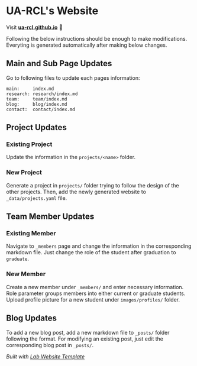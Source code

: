 
# UA-RCL's Website

Visit **[ua-rcl.github.io](https://ua-rcl.github.io)** 🚀

Following the below instructions should be enough to make modifications. Everyting is generated automatically after making below changes.

## Main and Sub Page Updates

Go to following files to update each pages information:

```
main:     index.md
research: research/index.md
team:     team/index.md
blog:     blog/index.md
contact:  contact/index.md
```

## Project Updates

### Existing Project

Update the information in the ```projects/<name>``` folder.

### New Project

Generate a project in ```projects/``` folder trying to follow the design of the other projects. Then, add the newly generated website to ```_data/projects.yaml``` file.

## Team Member Updates

### Existing Member 

Navigate to ```_members``` page and change the information in the corresponding markdown file. Just change the role of the student after graduation to ```graduate```.

### New Member 

Create a new member under ```_members/``` and enter necessary information. Role parameter groups members into either current or graduate students. Upload profile picture for a new student under ```images/profiles/``` folder.

## Blog Updates

To add a new blog post, add a new markdown file to ```_posts/``` folder following the format. For modifying an existing post, just edit the corresponding blog post in ```_posts/```.

_Built with [Lab Website Template](https://greene-lab.gitbook.io/lab-website-template-docs)_

